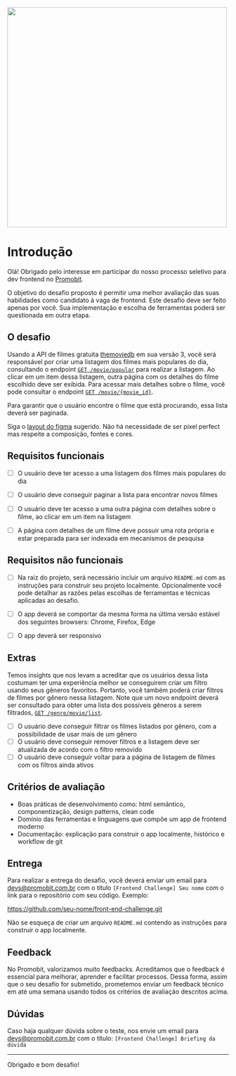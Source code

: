 <img src="https://i.imgur.com/6q2AiRg.png" width="500">

# Introdução

Olá! Obrigado pelo interesse em participar do nosso processo seletivo para dev frontend no [Promobit](https://www.promobit.com.br/).

O objetivo do desafio proposto é permitir uma melhor avaliação das suas habilidades como candidato à vaga de frontend. Este desafio deve ser feito apenas por você. Sua implementação e escolha de ferramentas poderá ser questionada em outra etapa.

## O desafio

Usando a API de filmes gratuita [themoviedb](https://developers.themoviedb.org/3/getting-started/introduction) em sua versão 3, você será responsável por criar uma listagem dos filmes mais populares do dia, consultando o endpoint [`GET /movie/popular`](https://developers.themoviedb.org/3/movies/get-popular-movies) para realizar a listagem. Ao clicar em um item dessa listagem, outra página com os detalhes do filme escolhido deve ser exibida. Para acessar mais detalhes sobre o filme, você pode consultar o endpoint [`GET /movie/{movie_id}`](https://developers.themoviedb.org/3/movies/get-movie-details).

Para garantir que o usuário encontre o filme que está procurando, essa lista deverá ser paginada.

Siga o [layout do figma](https://www.figma.com/file/rM7WPqhLY9ObnGzSCeWLxB/Teste-Front-End) sugerido. Não há necessidade de ser pixel perfect mas respeite a composição, fontes e cores.

## Requisitos funcionais

- [ ] O usuário deve ter acesso a uma listagem dos filmes mais populares do dia

- [ ] O usuário deve conseguir paginar a lista para encontrar novos filmes

- [ ] O usuário deve ter acesso a uma outra página com detalhes sobre o filme, ao clicar em um item na listagem

- [ ] A página com detalhes de um filme deve possuir uma rota própria e estar preparada para ser indexada em mecanismos de pesquisa

## Requisitos não funcionais

- [ ] Na raiz do projeto, será necessário incluir um arquivo `README.md` com as instruções para construir seu projeto localmente. Opcionalmente você pode detalhar as razões pelas escolhas de ferramentas e técnicas aplicadas ao desafio.

- [ ] O app deverá se comportar da mesma forma na última versão estável dos seguintes browsers: Chrome, Firefox, Edge

- [ ] O app deverá ser responsivo

## Extras

Temos insights que nos levam a acreditar que os usuários dessa lista costumam ter uma experiência melhor se conseguirem criar um filtro usando seus gêneros favoritos. Portanto, você também poderá criar filtros de filmes por gênero nessa listagem. Note que um novo endpoint deverá ser consultado para obter uma lista dos possíveis gêneros a serem filtrados, [`GET /genre/movie/list`](https://developers.themoviedb.org/3/genres/get-movie-list).

- [ ] O usuário deve conseguir filtrar os filmes listados por gênero, com a possibilidade de usar mais de um gênero
- [ ] O usuário deve conseguir remover filtros e a listagem deve ser atualizada de acordo com o filtro removido
- [ ] O usuário deve conseguir voltar para a página de listagem de filmes com os filtros ainda ativos

## Critérios de avaliação

- Boas práticas de desenvolvimento como: html semântico, componentização, design patterns, clean code
- Domínio das ferramentas e linguagens que compõe um app de frontend moderno
- Documentação: explicação para construir o app localmente, histórico e workflow de git

## Entrega

Para realizar a entrega do desafio, você deverá enviar um email para devs@promobit.com.br com o título `[Frontend Challenge] Seu nome` com o link para o repositório com seu código. Exemplo:

https://github.com/seu-nome/front-end-challenge.git

Não se esqueça de criar um arquivo `README.md` contendo as instruções para construir o app localmente.

## Feedback

No Promobit, valorizamos muito feedbacks. Acreditamos que o feedback é essencial para melhorar, aprender e facilitar processos. Dessa forma, assim que o seu desafio for submetido, prometemos enviar um feedback técnico em até uma semana usando todos os critérios de avaliação descritos acima.

## Dúvidas

Caso haja qualquer dúvida sobre o teste, nos envie um email para devs@promobit.com.br com o título: `[Frontend Challenge] Briefing da dúvida`

---

Obrigado e bom desafio!
